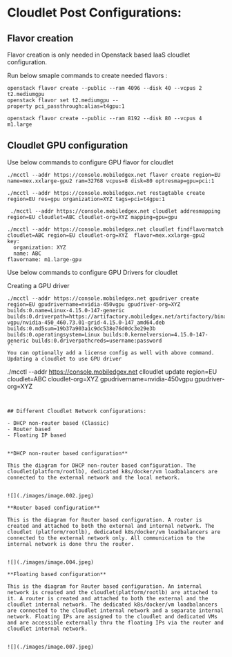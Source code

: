 ﻿# Cloudlet Post Configurations:

## Flavor creation

Flavor creation is only needed in Openstack based IaaS cloudlet configuration.

Run below smaple commands to create needed flavors :

```
openstack flavor create --public --ram 4096 --disk 40 --vcpus 2 t2.mediumgpu
openstack flavor set t2.mediumgpu --property pci_passthrough:alias=t4gpu:1
```

```
openstack flavor create --public --ram 8192 --disk 80 --vcpus 4 m1.large

```

## Cloudlet GPU configuration

Use below commands to configure GPU flavor for cloudlet

```
./mcctl --addr https://console.mobiledgex.net flavor create region=EU name=mex.xxlarge-gpu2 ram=32768 vcpus=8 disk=80 optresmap=gpu=pci:1

./mcctl --addr https://console.mobiledgex.net restagtable create region=EU res=gpu organization=XYZ tags=pci=t4gpu:1
```

```
 ./mcctl --addr https://console.mobiledgex.net cloudlet addresmapping region=EU cloudlet=ABC cloudlet-org=XYZ mapping=gpu=gpu

./mcctl --addr https://console.mobiledgex.net cloudlet findflavormatch cloudlet=ABC region=EU cloudlet-org=XYZ  flavor=mex.xxlarge-gpu2
key:
  organization: XYZ
  name: ABC
flavorname: m1.large-gpu
```

Use below commands to configure GPU Drivers for cloudlet

Creating a GPU driver
```
./mcctl --addr https://console.mobiledgex.net gpudriver create region=EU gpudrivername=nvidia-450vgpu gpudriver-org=XYZ builds:0.name=Linux-4.15.0-147-generic builds:0.driverpath=https://artifactory.mobiledgex.net/artifactory/binaries/nvidia-vgpu/nvidia-450_460.73.01-grid-4.15.0-147_amd64.deb  builds:0.md5sum=19b37a903a1c9dc538e76d0dc3e29e3b builds:0.operatingsystem=Linux builds:0.kernelversion=4.15.0-147-generic builds:0.driverpathcreds=username:password
``
You can optionally add a license config as well with above command.
Updating a cloudlet to use GPU driver

```
./mcctl --addr https://console.mobiledgex.net clloudlet update region=EU cloudlet=ABC cloudlet-org=XYZ gpudrivername=nvidia-450vgpu gpudriver-org=XYZ
```


## Different Cloudlet Network configurations:

- DHCP non-router based (Classic) 
- Router based 
- Floating IP based
    

**DHCP non-router based configuration**

This the diagram for DHCP non-router based configuration. The cloudlet(platform/rootlb), dedicated k8s/docker/vm loadbalancers are connected to the external network and the local network.


![](./images/image.002.jpeg)

**Router based configuration**

This is the diagram for Router based configuration. A router is created and attached to both the external and internal network. The cloudlet (platform/rootlb), dedicated k8s/docker/vm loadbalancers are connected to the external network only. All communication to the internal network is done thru the router.


![](./images/image.004.jpeg)

**Floating based configuration**

This is the diagram for Router based configuration. An internal network is created and the cloudlet(platform/rootlb) are attached to it. A router is created and attached to both the external and the cloudlet internal network. The dedicated k8s/docker/vm loadbalancers are connected to the cloudlet internal network and a separate internal network. Floating IPs are assigned to the cloudlet and dedicated VMs and are accessible externally thru the floating IPs via the router and cloudlet internal network.


![](./images/image.007.jpeg)
